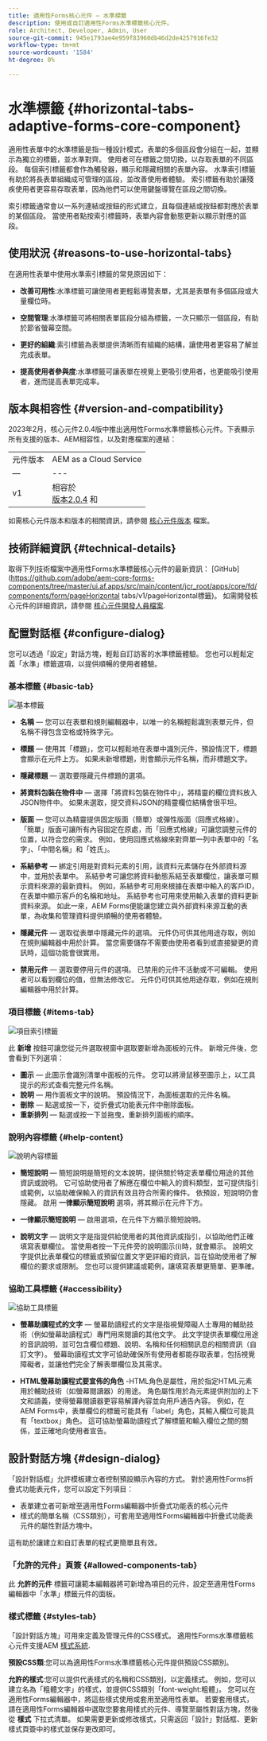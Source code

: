 ```yaml
---
title: 適用性Forms核心元件 — 水準標籤
description: 使用或自訂適用性Forms水準標籤核心元件。
role: Architect, Developer, Admin, User
source-git-commit: 945e1793ae4e959f83960db46d2de4257916fe32
workflow-type: tm+mt
source-wordcount: '1584'
ht-degree: 0%

---
```



# 水準標籤 {#horizontal-tabs-adaptive-forms-core-component}

適用性表單中的水準標籤是指一種設計模式，表單的多個區段會分組在一起，並顯示為獨立的標籤，並水準對齊。 使用者可在標籤之間切換，以存取表單的不同區段。 每個索引標籤都會作為觸發器，顯示和隱藏相關的表單內容。 水準索引標籤有助於將長表單組織成可管理的區段，並改善使用者體驗。 索引標籤有助於讓殘疾使用者更容易存取表單，因為他們可以使用鍵盤導覽在區段之間切換。

索引標籤通常會以一系列連結或按鈕的形式建立，且每個連結或按鈕都對應於表單的某個區段。 當使用者點按索引標籤時，表單內容會動態更新以顯示對應的區段。

## 使用狀況 {#reasons-to-use-horizontal-tabs}

在適用性表單中使用水準索引標籤的常見原因如下：

* **改善可用性**:水準標籤可讓使用者更輕鬆導覽表單，尤其是表單有多個區段或大量欄位時。

* **空間管理**:水準標籤可將相關表單區段分組為標籤，一次只顯示一個區段，有助於節省螢幕空間。

* **更好的組織**:索引標籤為表單提供清晰而有組織的結構，讓使用者更容易了解並完成表單。

* **提高使用者參與度**:水準標籤可讓表單在視覺上更吸引使用者，也更能吸引使用者，進而提高表單完成率。

## 版本與相容性 {#version-and-compatibility}

2023年2月，核心元件2.0.4版中推出適用性Forms水準標籤核心元件。下表顯示所有支援的版本、AEM相容性，以及對應檔案的連結：

|  |  |
|---|---|
| 元件版本 | AEM as a Cloud Service  |
| — | --- |
| v1 | 相容於<br>[版本2.0.4](/help/versions.md) 和 | 相容 | 相容 |

如需核心元件版本和版本的相關資訊，請參閱 [核心元件版本](/help/versions.md) 檔案。


<!-- ## Sample Component Output {#sample-component-output}

To experience the Accordion Component as well as see examples of its configuration options as well as HTML and JSON output, visit the [Component Library](https://adobe.com/go/aem_cmp_library_accordion). -->


## 技術詳細資訊 {#technical-details}

取得下列技術檔案中適用性Forms水準標籤核心元件的最新資訊： [GitHub](https://github.com/adobe/aem-core-forms-components/tree/master/ui.af.apps/src/main/content/jcr_root/apps/core/fd/components/form/pageHorizontal tabs/v1/pageHorizontal標籤)。 如需開發核心元件的詳細資訊，請參閱 [核心元件開發人員檔案](/help/developing/overview.md).

## 配置對話框 {#configure-dialog}

您可以透過「設定」對話方塊，輕鬆自訂訪客的水準標籤體驗。 您也可以輕鬆定義「水準」標籤選項，以提供順暢的使用者體驗。

### 基本標籤 {#basic-tab}

![基本標籤](/help/adaptive-forms/assets/tabsontop_basictab.png)

* **名稱**  — 您可以在表單和規則編輯器中，以唯一的名稱輕鬆識別表單元件，但名稱不得包含空格或特殊字元。

* **標題**  — 使用其「標題」，您可以輕鬆地在表單中識別元件，預設情況下，標題會顯示在元件上方。 如果未新增標題，則會顯示元件名稱，而非標題文字。

* **隱藏標題**  — 選取要隱藏元件標題的選項。

* **將資料包裝在物件中**  — 選擇「將資料包裝在物件中」，將精靈的欄位資料放入JSON物件中。 如果未選取，提交資料JSON的精靈欄位結構會很平坦。

* **版面**  — 您可以為精靈提供固定版面（簡單）或彈性版面（回應式格線）。 「簡單」版面可讓所有內容固定在原處，而「回應式格線」可讓您調整元件的位置，以符合您的需求。 例如，使用回應式格線來對齊單一列中表單中的「名字」、「中間名稱」和「姓氏」。

* **系結參考**  — 綁定引用是對資料元素的引用，該資料元素儲存在外部資料源中，並用於表單中。 系結參考可讓您將資料動態系結至表單欄位，讓表單可顯示資料來源的最新資料。 例如，系結參考可用來根據在表單中輸入的客戶ID，在表單中顯示客戶的名稱和地址。 系結參考也可用來使用輸入表單的資料更新資料來源。 如此一來，AEM Forms便能讓您建立與外部資料來源互動的表單，為收集和管理資料提供順暢的使用者體驗。
* **隱藏元件**  — 選取從表單中隱藏元件的選項。 元件仍可供其他用途存取，例如在規則編輯器中用於計算。 當您需要儲存不需要由使用者看到或直接變更的資訊時，這個功能會很實用。
* **禁用元件**  — 選取要停用元件的選項。 已禁用的元件不活動或不可編輯。 使用者可以看到欄位的值，但無法修改它。 元件仍可供其他用途存取，例如在規則編輯器中用於計算。

### 項目標籤 {#items-tab}

![項目索引標籤](/help/adaptive-forms/assets/tabsontop_itemstab.png)

此 **新增** 按鈕可讓您從元件選取視窗中選取要新增為面板的元件。 新增元件後，您會看到下列選項：

* **圖示**  — 此圖示會識別清單中面板的元件。 您可以將滑鼠移至圖示上，以工具提示的形式查看完整元件名稱。
* **說明**  — 用作面板文字的說明。 預設情況下，為面板選取的元件名稱。
* **刪除**  — 點選或按一下，從折疊式功能表元件中刪除面板。
* **重新排列**  — 點選或按一下並拖曳，重新排列面板的順序。

### 說明內容標籤 {#help-content}

![說明內容標籤](/help/adaptive-forms/assets/tabsontop_helptab.png)

* **簡短說明**  — 簡短說明是簡短的文本說明，提供關於特定表單欄位用途的其他資訊或說明。 它可協助使用者了解應在欄位中輸入的資料類型，並可提供指引或範例，以協助確保輸入的資訊有效且符合所需的條件。 依預設，短說明仍會隱藏。 啟用 **一律顯示簡短說明** 選項，將其顯示在元件下方。

* **一律顯示簡短說明**  — 啟用選項，在元件下方顯示簡短說明。

* **說明文字**  — 說明文字是指提供給使用者的其他資訊或指引，以協助他們正確填寫表單欄位。 當使用者按一下元件旁的說明圖示(i)時，就會顯示。 說明文字提供比表單欄位的標籤或預留位置文字更詳細的資訊，旨在協助使用者了解欄位的要求或限制。 您也可以提供建議或範例，讓填寫表單更簡單、更準確。

### 協助工具標籤 {#accessibility}

![協助工具標籤](/help/adaptive-forms/assets/tabsontop_accessibilitytab.png)

* **螢幕助讀程式的文字**  — 螢幕助讀程式的文字是指視覺障礙人士專用的輔助技術（例如螢幕助讀程式）專門用來閱讀的其他文字。 此文字提供表單欄位用途的音訊說明，並可包含欄位標題、說明、名稱和任何相關訊息的相關資訊（自訂文字）。 螢幕助讀程式文字可協助確保所有使用者都能存取表單，包括視覺障礙者，並讓他們完全了解表單欄位及其需求。

* **HTML螢幕助讀程式要宣佈的角色** -HTML角色是屬性，用於指定HTML元素用於輔助技術（如螢幕閱讀器）的用途。 角色屬性用於為元素提供附加的上下文和語義，使得螢幕閱讀器更容易解譯內容並向用戶通告內容。 例如，在AEM Forms中，表單欄位的標籤可能具有「label」角色，其輸入欄位可能具有「textbox」角色。 這可協助螢幕助讀程式了解標籤和輸入欄位之間的關係，並正確地向使用者宣告。

## 設計對話方塊 {#design-dialog}

「設計對話框」允許模板建立者控制預設顯示內容的方式。 對於適用性Forms折疊式功能表元件，您可以設定下列項目：

* 表單建立者可新增至適用性Forms編輯器中折疊式功能表的核心元件
* 樣式的簡單名稱（CSS類別），可套用至適用性Forms編輯器中折疊式功能表元件的屬性對話方塊中。

這有助於讓建立和自訂表單的程式更簡單且有效。

### 「允許的元件」頁簽 {#allowed-components-tab}

此 **允許的元件** 標籤可讓範本編輯器將可新增為項目的元件，設定至適用性Forms編輯器中「水準」標籤元件的面板。

### 樣式標籤 {#styles-tab}

「設計對話方塊」可用來定義及管理元件的CSS樣式。 適用性Forms水準標籤核心元件支援AEM [樣式系統](/help/get-started/authoring.md#component-styling).

**預設CSS類**:您可以為適用性Forms水準標籤核心元件提供預設CSS類別。

**允許的樣式**:您可以提供代表樣式的名稱和CSS類別，以定義樣式。 例如，您可以建立名為「粗體文字」的樣式，並提供CSS類別「font-weight:粗體」。 您可以在適用性Forms編輯器中，將這些樣式使用或套用至適用性表單。 若要套用樣式，請在適用性Forms編輯器中選取您要套用樣式的元件、導覽至屬性對話方塊，然後從 **樣式** 下拉式清單。 如果需要更新或修改樣式，只需返回「設計」對話框、更新樣式頁簽中的樣式並保存更改即可。
